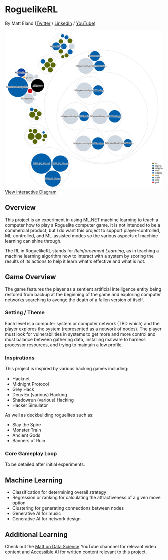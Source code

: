 # RoguelikeRL
By Matt Eland ([Twitter](https://twitter.com/integerman) / [LinkedIn](https://linkedin.com/in/matteland) / [YouTube](https://MattOnDataScience.com))

[![Visualization of the codebase](./diagram.svg)](https://octo-repo-visualization.vercel.app/?repo=integerman%2FRoguelikeRL)
[View interactive Diagram](https://octo-repo-visualization.vercel.app/?repo=integerman%2FRoguelikeRL)

## Overview

This project is an experiment in using ML.NET machine learning to teach a computer how to play a Roguelite computer game. It is not intended to be a commercial product, but I do want this project to support player-controlled, ML-controlled, and ML-assisted modes so the various aspects of machine learning can shine through.

The RL in RoguelikeRL stands for *Reinforcement Learning*, as in teaching a machine learning algorithm how to interact with a system by scoring the results of its actions to help it learn what's effective and what is not.

## Game Overview

The game features the player as a sentient artificial intelligence entity being restored from backup at the beginning 
of the game and exploring computer networks searching to avenge the death of a fallen version of itself.

### Setting / Theme

Each level is a computer system or computer network (TBD which) and the player explores the system 
(represented as a network of nodes). The player must look for vulnerabilities in systems to get more and more 
control and must balance between gathering data, installing malware to harness processor resources, and trying to 
maintain a low profile.

### Inspirations

This project is inspired by various hacking games including:

- Hacknet
- Midnight Protocol
- Grey Hack
- Deus Ex (various) Hacking
- Shadowrun (various) Hacking
- Hacker Simulator

As well as deckbuilding roguelites such as:

- Slay the Spire
- Monster Train
- Ancient Gods
- Banners of Ruin

### Core Gameplay Loop

To be detailed after initial experiments.

## Machine Learning

- Classification for determining overall strategy
- Regression or ranking for calculating the attractiveness of a given move option
- Clustering for generating connections between nodes
- Generative AI for music
- Generative AI for network design

## Additional Learning

Check out the [Matt on Data Science](https://MattOnDataScience.com) YouTube channnel for relevant video content 
and [Accessible AI](https://AccessibleAI.dev) for written content relevant to this project.